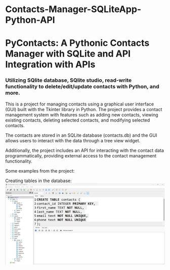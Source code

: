 # Contacts-Manager-SQLiteApp-Python-API
# PyContacts: A Pythonic Contacts Manager with SQLite and API Integration with APIs
### Utilizing SQlite database, SQlite studio, read-write functionality to delete/edit/update contacts with Python, and more. 

This is a project for managing contacts using a graphical user interface (GUI) built with the Tkinter library in Python. The project provides a contact management system with features such as adding new contacts, viewing existing contacts, deleting selected contacts, and modifying selected contacts. 

The contacts are stored in an SQLite database (contacts.db) and the GUI allows users to interact with the data through a tree view widget. 

Additionally, the project includes an API for interacting with the contact data programmatically, providing external access to the contact management functionality.

Some examples from the project:

Creating tables in the database:
![Tables](https://github.com/MayCooper/Contacts-Manager-SQLiteApp-Python-API/blob/main/Images/Create_Table.jpg)

